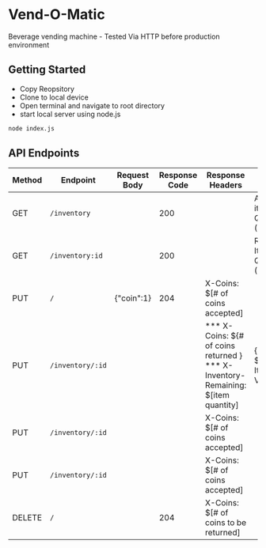 # Vend-O-Matic

Beverage vending machine - Tested Via HTTP before production environment

## Getting Started

- Copy Reopsitory
- Clone to local device
- Open terminal and navigate to root directory
- start local server using node.js

```bash
node index.js
```

## API Endpoints

| Method | Endpoint         | Request Body | Response Code | Response Headers                                                                     | Response Body                        |
| ------ | ---------------- | ------------ | ------------- | ------------------------------------------------------------------------------------ | ------------------------------------ |
| GET    | `/inventory`     |              | 200           |                                                                                      | Array of item Quantities. (Integers) |
| GET    | `/inventory:id`  |              | 200           |                                                                                      | Remaining Item Quantities (Integer)  |
| PUT    | `/`              | {"coin":1}   | 204           | X-Coins: \$[# of coins accepted]                                                     |                                      |
| PUT    | `/inventory/:id` |              |               | \*** X-Coins: \${# of coins returned } \*** X-Inventory-Remaining: \$[item quantity] | {"Quantity": \${# Of Items Vended}}  |
| PUT    | `/inventory/:id` |              |               | X-Coins: \$[# of coins accepted]                                                     |                                      |
| PUT    | `/inventory/:id` |              |               | X-Coins: \$[# of coins accepted]                                                     |                                      |
| DELETE | `/`              |              | 204           | X-Coins: \$[# of coins to be returned]                                               |                                      |
